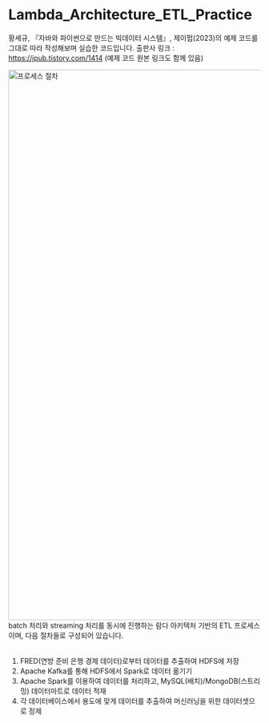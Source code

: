 # Lambda_Architecture_ETL_Practice

황세규, 『자바와 파이썬으로 만드는 빅데이터 시스템』, 제이펍(2023)의 예제 코드를 그대로 따라 작성해보며 실습한 코드입니다.
출판사 링크 : https://jpub.tistory.com/1414 (예제 코드 원본 링크도 함께 있음)   

<img width="1100" alt="프로세스 절차" src="https://github.com/user-attachments/assets/14b95c35-5892-4508-94e7-ed41ce57d4eb" />
batch 처리와 streaming 처리를 동시에 진행하는 람다 아키텍처 기반의 ETL 프로세스이며,     
다음 절차들로 구성되어 있습니다.<br><br>


1. FRED(연방 준비 은행 경제 데이터)로부터 데이터를 추출하여 HDFS에 저장
2. Apache Kafka를 통해 HDFS에서 Spark로 데이터 옮기기
3. Apache Spark를 이용하여 데이터를 처리하고, MySQL(배치)/MongoDB(스트리밍) 데이터마트로 데이터 적재
4. 각 데이터베이스에서 용도에 맞게 데이터를 추출하여 머신러닝을 위한 데이터셋으로 정제
